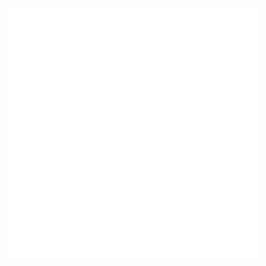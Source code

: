 <div align="center">
    <img src="poetry.svg" width="400" height="400" alt="css-in-readme">
</div>
